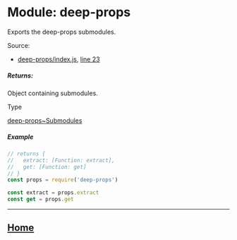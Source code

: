 Module: deep-props
==================

Exports the deep-props submodules.

Source:

*   [deep-props/index.js](https://github.com/jpcx/deep-props/blob/0.2.1/index.js), [line 23](https://github.com/jpcx/deep-props/blob/0.2.1/index.js#L23)

##### Returns:

Object containing submodules.

Type

[deep-props~Submodules](https://github.com/jpcx/deep-props/blob/0.2.1/docs/global.md#~Submodules)

##### Example

```js
// returns {
//   extract: [Function: extract],
//   get: [Function: get]
// }
const props = require('deep-props')

const extract = props.extract
const get = props.get
```

<hr>

## [Home](https://github.com/jpcx/deep-props/blob/0.2.1/README.md)